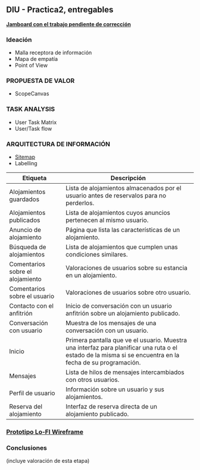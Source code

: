 ## DIU - Practica2, entregables

**[Jamboard con el trabajo pendiente de corrección](https://jamboard.google.com/d/1ktpQuPWJWBPsKznq1_THwIe10fCC0VmKtI8Uii14DCw/viewer?f=0)**

### Ideación
* Malla receptora de información
* Mapa de empatía
* Point of View


### PROPUESTA DE VALOR
* ScopeCanvas


### TASK ANALYSIS

* User Task Matrix
* User/Task flow


### ARQUITECTURA DE INFORMACIÓN

* [Sitemap](https://github.com/Groctel/DIU21/blob/master/P2/Sitemap.png)
* Labelling

| Etiqueta                         | Descripción                                                                                                                                               |
| -------------------------------- | --------------------------------------------------------------------------------------------------------------------------------------------------------- |
| Alojamientos guardados           | Lista de alojamientos almacenados por el usuario antes de reservalos para no perderlos.                                                                   |
| Alojamientos publicados          | Lista de alojamientos cuyos anuncios pertenecen al mismo usuario.                                                                                         |
| Anuncio de alojamiento           | Página que lista las características de un alojamiento.                                                                                                   |
| Búsqueda de alojamientos         | Lista de alojamientos que cumplen unas condiciones similares.                                                                                             |
| Comentarios sobre el alojamiento | Valoraciones de usuarios sobre su estancia en un alojamiento.                                                                                             |
| Comentarios sobre el usuario     | Valoraciones de usuarios sobre otro usuario.                                                                                                              |
| Contacto con el anfitrión        | Inicio de conversación con un usuario anfitrión sobre un alojamiento publicado.                                                                           |
| Conversación con usuario         | Muestra de los mensajes de una conversación con un usuario.                                                                                               |
| Inicio                           | Primera pantalla que ve el usuario. Muestra una interfaz para planificar una ruta o el estado de la misma si se encuentra en la fecha de su programación. |
| Mensajes                         | Lista de hilos de mensajes intercambiados con otros usuarios.                                                                                             |
| Perfil de usuario                | Información sobre un usuario y sus alojamientos.                                                                                                          |
| Reserva del alojamiento          | Interfaz de reserva directa de un alojamiento publicado.                                                                                                  |


### [Prototipo Lo-FI Wireframe](https://github.com/Groctel/DIU21/blob/master/P2/Wireframe.png)


### Conclusiones
(incluye valoración de esta etapa)
